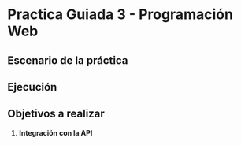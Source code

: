# Practica Guiada 3 - Programación Web

## Escenario de la práctica

## Ejecución

## Objetivos a realizar
1. **Integración con la API**
